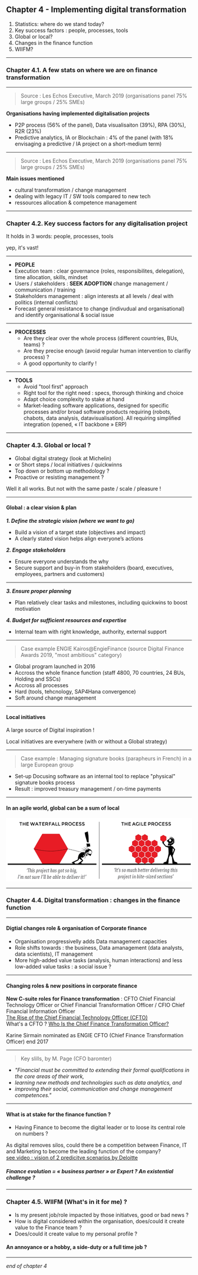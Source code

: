 ## Chapter 4 - Implementing digital transformation

1. Statistics: where do we stand today? 
2. Key success factors : people, processes, tools
3. Global or local?
4. Changes in the finance function
5. WIIFM?

----

### Chapter 4.1. A few stats on where we are on finance transformation

----

> Source : Les Echos Executive, March 2019 (organisations panel 75% large groups / 25% SMEs)

**Organisations having implemented digitalisation projects**
- P2P process (56% of the panel), Data visualisaiton (39%), RPA (30%), R2R (23%)
- Predictive analytics, IA or Blockchain : 4% of the panel (with 18% envisaging a predictive / IA project on a short-medium term)

----

> Source : Les Echos Executive, March 2019 (organisations panel 75% large groups / 25% SMEs)

**Main issues mentioned**
- cultural transformation / change management
- dealing with legacy IT / SW tools compared to new tech
- ressources allocation & competence management      

----

### Chapter 4.2. Key success factors for any digitalisation project

It holds in 3 words: people, processes, tools   

yep, it's vast!

----

- **PEOPLE**      
 - Execution team : clear governance (roles, responsibilites, delegation), time allocation, skills, mindset
 - Users / stakeholders : **SEEK ADOPTION** change management / communication / training
 - Stakeholders management : align interests at all levels / deal with politics (internal conflicts)
 - Forecast general resistance to change (indivudual and organisational) and identify organisational & social issue

----

- **PROCESSES** 
  - Are they clear over the whole process (different countries, BUs, teams) ?
  - Are they precise enough (avoid regular human intervention to clarifiy process) ? 
  - A good opportunity to clarify !    

----

- **TOOLS**
  - Avoid "tool first" approach
  - Right tool for the right need : specs, thorough thinking and choice
  - Adapt choice complexity to stake at hand     
  - Market-leading software applications, designed for specific processes and/or broad software products requiring (robots, chabots, data analysis, datavisualisation). All requiring simplified integration (opened, « IT backbone » ERP)

----

### Chapter 4.3. Global or local ?  

- Global digital strategy (look at Michelin) 
- or Short steps / local initiatives / quickwinns 
- Top down or bottom up methodology ?
- Proactive or resisting management ?

Well it all works. But not with the same paste / scale / pleasure !

----

#### Global : a clear vision & plan      

***1. Define the strategic vision (where we want to go)***       
- Build a vision of a target state (objectives and impact)
- A clearly stated vision helps align everyone’s actions     


***2. Engage stakeholders***
- Ensure everyone understands the why
- Secure support and buy-in from stakeholders (board, executives, employees, partners and customers)

----

***3. Ensure proper planning***
- Plan relatively clear tasks and milestones, including quickwins to boost motivation      

***4. Budget for sufficient resources and expertise***
- Internal team with right knowledge, authority, external support

----

> Case example ENGIE Kairos@EngieFinance (source Digital Finance Awards 2019, "most ambitious" category)    

- Global program launched in 2016
- Accross the whole finance function (staff 4800, 70 countries, 24 BUs, Holding and SSCs)
- Accross all processes
- Hard (tools, tehcnology, SAP4Hana convergence)
- Soft around change management

----

#### Local initiatives

A large source of Digital inspiration !

Local initiatives are everywhere (with or without a Global strategy) 

----

> Case example : Managing signature books (parapheurs in French) in a large European group     

- Set-up Docusing software as an internal tool to replace "physical" signature books process   
- Result : improved treasury management / on-time payments

----

#### In an agile world, global can be a sum of local
<img src="images/agilevswaterfall.jpg" style="background:none; border:none; box-shadow:none;"/>

----

### Chapter 4.4. Digital transformation : changes in the finance function   

----

#### Digtial changes role & organisation of Corporate finance

- Organisation progressivelly adds Data management capacities 
- Role shifts towards : the business, Data amanagement (data analysts, data scientists), IT management
- More high-added value tasks (analysis, human interactions) and less low-added value tasks : a social issue ?

----

#### Changing roles & new positions in corporate finance     

**New C-suite roles for Finance transformation** : CFTO Chief Financial Technology Officer or Chief Financial Transformation Officer / CFIO Chief Financial Information Officer    
[The Rise of the Chief Financial Technology Officer (CFTO) ](http://www.kforceblog.com/uploads/docs/Spotlight_February.pdf)    
What's a CFTO ? [Who Is the Chief Finance Transformation Officer?](https://www.americanexpress.com/en-au/business/trends-and-insights/articles/who-is-the-chief-finance-transformation-officer/)

Karine Sirmain nominated as ENGIE CFTO (Chief Finance Transformation Officer) end 2017

----

> Key slills, by M. Page (CFO baromter)      
- *"Financial must be committed to extending their formal qualifications in the core areas of their work,* 
- *learning new methods and technologies such as data analytics, and* 
- *improving their social, communication and change management competences."*

----

#### What is at stake for the finance function ? 

- Having Finance to become the digital leader or to loose its central role on numbers ? 

As digital removes silos, could there be a competition between Finance, IT and Marketing to become the leading function of the company?     
[see video : vision of 2 predicitve scenarios by Deloitte](https://www.youtube.com/watch?v=hU2zyRKKZ5g)

##### Finance evolution = « business partner » or Expert ? An existential challenge ?  

----

### Chapter 4.5. WIIFM (What's in it for me) ? 

- Is my present job/role impacted by those initiatves, good or bad news ?
- How is digital considered within the organisation, does/could it create value to the Finance team ?
- Does/could it create value to my personal profile ?    

#### An annoyance or a hobby, a side-duty or a full time job ?

----

*end of chapter 4*

